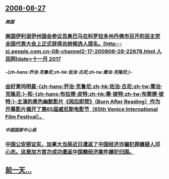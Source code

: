 ## [2008-08-27](/zh/news/2008/08/27/index.md)

##### 美国
### [ 美国伊利诺伊州国会参议员奥巴马在科罗拉多州丹佛市召开的民主党全国代表大会上正式获得总统候选人提名。[http:--zj.people.com.cn-GB-channel2-17-200808-28-22678.html 人民网]date=十一月 2017 ](/zh/news/2008/08/27/美国伊利诺伊州国会参议员奥巴马在科罗拉多州丹佛市召开的民主党全国代表大会上正式获得总统候选人提名-http-zj.md)
##### -{zh-hans:乔治·克鲁尼;zh-hk:佐治·古尼;zh-tw:喬治·克隆尼;}-
### [ 由好莱坞明星-{zh-hans:乔治·克鲁尼;zh-hk:佐治·古尼;zh-tw:喬治·克隆尼;}-和-{zh-hans:布拉德·皮特;zh-hk:畢·彼特;zh-tw:布萊德·彼特;}-主演的黑色幽默影片《阅后即焚》（Burn After Reading）作为开幕影片揭开了第65届威尼斯电影节（65th Venice International Film Festival）。](/zh/news/2008/08/27/由好莱坞明星-zh-hans-乔治-克鲁尼-zh-hk-佐治-古尼-zh-tw-喬治-克隆尼-和-zh-han.md)
##### 中国国家中心局
### [ 中国公安部证实，加拿大当局近日遣返了中国经济诈骗犯罪嫌疑人邓心志。这是加方首次成功遣返中国籍经济案件嫌犯归国。](/zh/news/2008/08/27/中国公安部证实-加拿大当局近日遣返了中国经济诈骗犯罪嫌疑人邓心志-这是加方首次成功遣返中国籍经济案件嫌犯归国.md)
## [前一天...](/zh/news/2008/08/26/index.md)

